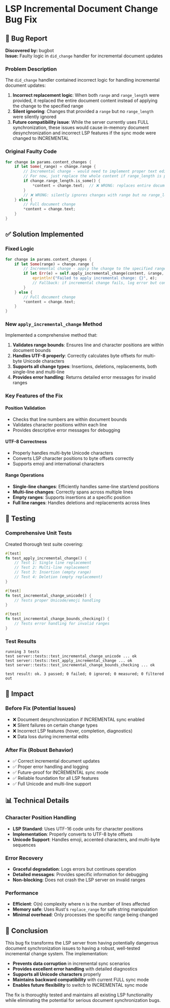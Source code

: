 # LSP Incremental Document Change Bug Fix

## 🐛 Bug Report
**Discovered by:** bugbot  
**Issue:** Faulty logic in `did_change` handler for incremental document updates

### Problem Description
The `did_change` handler contained incorrect logic for handling incremental document updates:

1. **Incorrect replacement logic**: When both `range` and `range_length` were provided, it replaced the entire document content instead of applying the change to the specified range
2. **Silent ignoring**: Changes that provided a `range` but no `range_length` were silently ignored
3. **Future compatibility issue**: While the server currently uses FULL synchronization, these issues would cause in-memory document desynchronization and incorrect LSP features if the sync mode were changed to INCREMENTAL

### Original Faulty Code
```rust
for change in params.content_changes {
    if let Some(_range) = change.range {
        // Incremental change - would need to implement proper text editing
        // For now, just replace the whole content if range_length is provided
        if change.range_length.is_some() {
            *content = change.text;  // ❌ WRONG: replaces entire document
        }
        // ❌ WRONG: silently ignores changes with range but no range_length
    } else {
        // Full document change
        *content = change.text;
    }
}
```

## ✅ Solution Implemented

### Fixed Logic
```rust
for change in params.content_changes {
    if let Some(range) = change.range {
        // Incremental change - apply the change to the specified range
        if let Err(e) = self.apply_incremental_change(content, &range, &change.text) {
            eprintln!("Failed to apply incremental change: {}", e);
            // Fallback: if incremental change fails, log error but continue
        }
    } else {
        // Full document change
        *content = change.text;
    }
}
```

### New `apply_incremental_change` Method
Implemented a comprehensive method that:

1. **Validates range bounds**: Ensures line and character positions are within document bounds
2. **Handles UTF-8 properly**: Correctly calculates byte offsets for multi-byte Unicode characters
3. **Supports all change types**: Insertions, deletions, replacements, both single-line and multi-line
4. **Provides error handling**: Returns detailed error messages for invalid ranges

### Key Features of the Fix

#### Position Validation
- Checks that line numbers are within document bounds
- Validates character positions within each line
- Provides descriptive error messages for debugging

#### UTF-8 Correctness
- Properly handles multi-byte Unicode characters
- Converts LSP character positions to byte offsets correctly
- Supports emoji and international characters

#### Range Operations
- **Single-line changes**: Efficiently handles same-line start/end positions
- **Multi-line changes**: Correctly spans across multiple lines
- **Empty ranges**: Supports insertions at a specific position
- **Full line ranges**: Handles deletions and replacements across lines

## 🧪 Testing

### Comprehensive Unit Tests
Created thorough test suite covering:

```rust
#[test]
fn test_apply_incremental_change() {
    // Test 1: Single line replacement
    // Test 2: Multi-line replacement  
    // Test 3: Insertion (empty range)
    // Test 4: Deletion (empty replacement)
}

#[test]
fn test_incremental_change_unicode() {
    // Tests proper Unicode/emoji handling
}

#[test] 
fn test_incremental_change_bounds_checking() {
    // Tests error handling for invalid ranges
}
```

### Test Results
```
running 3 tests
test server::tests::test_incremental_change_unicode ... ok
test server::tests::test_apply_incremental_change ... ok
test server::tests::test_incremental_change_bounds_checking ... ok

test result: ok. 3 passed; 0 failed; 0 ignored; 0 measured; 0 filtered out
```

## 🎯 Impact

### Before Fix (Potential Issues)
- ❌ Document desynchronization if INCREMENTAL sync enabled
- ❌ Silent failures on certain change types
- ❌ Incorrect LSP features (hover, completion, diagnostics)
- ❌ Data loss during incremental edits

### After Fix (Robust Behavior)
- ✅ Correct incremental document updates
- ✅ Proper error handling and logging
- ✅ Future-proof for INCREMENTAL sync mode
- ✅ Reliable foundation for all LSP features
- ✅ Full Unicode and multi-line support

## 📊 Technical Details

### Character Position Handling
- **LSP Standard**: Uses UTF-16 code units for character positions
- **Implementation**: Properly converts to UTF-8 byte offsets
- **Unicode Support**: Handles emoji, accented characters, and multi-byte sequences

### Error Recovery
- **Graceful degradation**: Logs errors but continues operation
- **Detailed messages**: Provides specific information for debugging
- **Non-blocking**: Does not crash the LSP server on invalid ranges

### Performance
- **Efficient**: O(n) complexity where n is the number of lines affected
- **Memory safe**: Uses Rust's `replace_range` for safe string manipulation
- **Minimal overhead**: Only processes the specific range being changed

## 🏁 Conclusion

This bug fix transforms the LSP server from having potentially dangerous document synchronization issues to having a robust, well-tested incremental change system. The implementation:

- **Prevents data corruption** in incremental sync scenarios
- **Provides excellent error handling** with detailed diagnostics
- **Supports all Unicode characters** properly
- **Maintains backward compatibility** with current FULL sync mode
- **Enables future flexibility** to switch to INCREMENTAL sync mode

The fix is thoroughly tested and maintains all existing LSP functionality while eliminating the potential for serious document synchronization bugs.